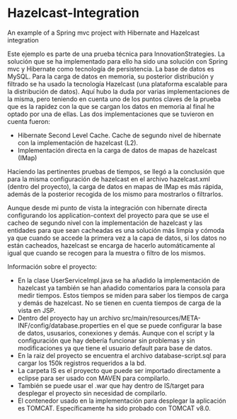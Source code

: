 # Hazelcast-Integration
An example of a Spring mvc project with Hibernate and Hazelcast integration

Este ejemplo es parte de una prueba técnica para InnovationStrategies. 
La solución que se ha implementado para ello ha sido una solución con Spring mvc y Hibernate como tecnología de persistencia. La base de datos es MySQL.
Para la carga de datos en memoria, su posterior distribución y filtrado se ha usado la tecnología Hazelcast (una plataforma escalable para la distribución de datos).
Aquí hubo la duda por varias implementaciones de la misma, pero teniendo en cuenta uno de los puntos claves de la prueba que es la rapidez con la que se cargan los datos en memoria al final he optado por una de ellas.
Las dos implementaciones que se tuvieron en cuenta fueron:

- Hibernate Second Level Cache. Cache de segundo nivel de hibernate con la implementación de hazelcast (L2).
- Implementación directa en la carga de datos de mapas de hazelcast (IMap)

Haciendo las pertinentes pruebas de tiempos, se llegó a la conclusión que para la misma configuración de hazelcast en el archivo hazelcast.xml (dentro del proyecto), la carga de datos en mapas de IMap es más rápida, además de la posterior recogida de los mismo para mostrarlos o filtrarlos.

Aunque desde mi punto de vista la integración con hibernate directa configurando los application-context del proyecto para que se use el cacheo de segundo nivel con la implementación de hazelcast y las entidades para que sean cacheadas es una solución más limpia y cómoda ya que cuando se accede la primera vez a la capa de datos, si los datos no están cacheados, hazelcast se encarga de hacerlo automáticamente al igual que cuando se recogen para la muestra o filtro de los mismos.

Información sobre el proyecto:

- En la clase UserServiceImpl.java se ha añadido la implementación de hazelcast ya también se han añadido comentarios para la consola para medir tiempos. Estos tiempos se miden para saber los tiempos de carga y demás de hazelcast. No se tienen en cuenta tiempos de carga de la vista en JSP.
- Dentro del proyecto hay un archivo src/main/resources/META-INF/config/database.properties en el que se puede configurar la base de datos, ususarios, conexiones y demás. Aunque con el script y la configuración que hay debería funcionar sin problemas y sin modificaciones ya que tiene el usuario default para base de datos. 
- En la raiz del proyecto se encuentra el archivo database-script.sql para cargar los 150k registros requeridos a la bd. 
- La carpeta IS es el proyecto que puede ser importado directamente a eclipse para ser usado con MAVEN para compilarlo.
- También se puede usar el .war que hay dentro de IS/target para desplegar el proyecto sin necesidad de compilarlo.
- El contenedor usado en la implementación para desplegar la aplicación es TOMCAT. Específicamente ha sido probado con TOMCAT v8.0.




